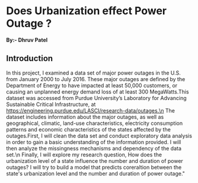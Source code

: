 # Does Urbanization effect Power Outage ?
**By:- Dhruv Patel**

## Introduction
In this project, I examined a data set of major power outages in the U.S. from January 2000 to July 2016. These major outages are defined by the Department of Energy to have impacted at least 50,000 customers, or causing an unplanned energy demand loss of at least 300 MegaWatts.This dataset was accessed from Purdue University’s Laboratory for Advancing Sustainable Critical Infrastructure, at https://engineering.purdue.edu/LASCI/research-data/outages.\n
The dataset includes information about the major outages, as well as geographical, climatic, land-use characteristics, electricity consumption patterns and economic characteristics of the states affected by the outages.First, I will clean the data set and conduct exploratory data analysis in order to gain a basic understanding of the information provided. I will then analyze the missingness mechanisms and dependency of the data set.\n
Finally, I will explore my research question, How does the urbanization level of a state influence the number and duration of power outages? I will try to build a model that predicts coreraltion between the state's urbanization level and the number and duration of power outage."


